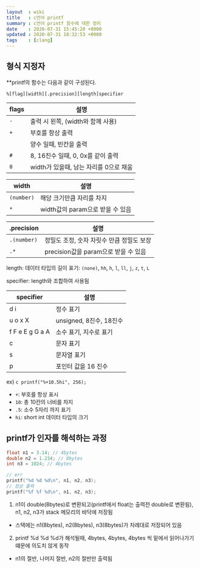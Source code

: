 ```yaml
---
layout  : wiki
title   : c언어 printf
summary : c언어 printf 함수에 대한 정리
date    : 2020-07-31 15:45:20 +0900
updated : 2020-07-31 18:32:53 +0900
tags    : [clang]
---
```


## 형식 지정자

**printf의 함수는 다음과 같이 구성된다.

`%[flag][width][.precision][length]specifier`


| flags | 설명                                   |
|-------|----------------------------------------|
| `-`   | 출력 시 왼쪽, (width와 함께 사용)      |
| `+`   | 부호를 항상 출력                       |
| ` `   | 양수 일때, 빈칸을 출력                 |
| `#`   | 8, 16진수 일때, 0, 0x를 같이 출력      |
| `0`   | width가 있을때, 남는 자리를 0으로 채움 |

| width      | 설명                             |
|------------|----------------------------------|
| `(number)` | 해당 크기만큼 자리를 차지        |
| `*`        | width값의 param으로 받을 수 있음 |

| .precision  | 설명                                      |
|-------------|-------------------------------------------|
| `.(number)` | 정밀도 조정, 숫자 자릿수 만큼 정밀도 보장 |
| `.*`        | precision값을 param으로 받을 수 있음      |

length: 데이터 타입의 길이 표기: `(none)`, `hh`, `h`, `l`, `ll`, `j`, `z`, `t`, `L`

specifier: length와 조합하여 사용됨


| specifier       | 설명                    |
|-----------------|-------------------------|
| d i             | 정수 표기               |
| u o x X         | unsigned, 8진수, 18진수 |
| f F e E g G a A | 소수 표기, 지수로 표기  |
| c               | 문자 표기               |
| s               | 문자열 표기             |
| p               | 포인터 값을 16 진수     |

ex) ```c printf("%+10.5hi", 256); ```

* `+`: 부호를 항상 표시
* `10`: 총 10칸의 너비를 차지
* `.5`: 소수 5자리 까지 표기
* `hi`: short int 데이터 타입의 크기

## printf가 인자를 해석하는 과정

```c
float n1 = 3.14; // 4bytes
double n2 = 1.234; // 8bytes
int n3 = 1024; // 4bytes

// err
printf("%d %d %d\n", n1, n2, n3);
// 정상 출력
printf("%f %f %d\n", n1, n2, n3);
```

1. n1이 double(8bytes)로 변환되고(printf에서 float는 출력전 double로 변환됨), n1, n2, n3가 stack 메모리의 바닥에 저장됨
  * 스택에는 n1(8bytes), n2(8bytes), n3(8bytes)가 차례대로 저장되어 있음
2. printf %d %d %d가 해석될때, 4bytes, 4bytes, 4bytes 씩 밑에서 읽어나가기 떄문에 의도치 않게 동작
  * n1의 절반, 나머지 절반, n2의 절반만 출력됨
